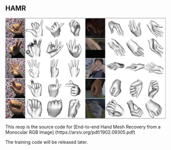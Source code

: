 ## HAMR
<p align="center">
 <img src="./images/mesh.png" width="800px">
</p>
This reop is the source code for [End-to-end Hand Mesh Recovery from a Monocular RGB Image] (https://arxiv.org/pdf/1902.09305.pdf)


The training code will be released later.
